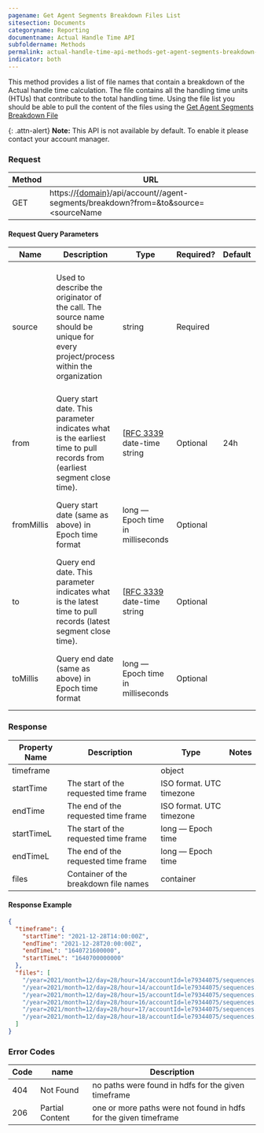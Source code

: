 ```yaml
---
pagename: Get Agent Segments Breakdown Files List
sitesection: Documents
categoryname: Reporting
documentname: Actual Handle Time API
subfoldername: Methods
permalink: actual-handle-time-api-methods-get-agent-segments-breakdown-files-list.html
indicator: both
---
```


This method provides a list of file names that contain a breakdown of the Actual handle time calculation. The file contains all the handling time units (HTUs) that contribute to the total handling time.
Using the file list you should be able to pull the content of the files using the [Get Agent Segments Breakdown File](actual-handle-time-api-methods-get-agent-segments-breakdown-file.html)

{: .attn-alert}
**Note:** This API is not available by default. To enable it please contact your account manager.

### Request

| Method | URL                                                                                                                                                  |
|--------|------------------------------------------------------------------------------------------------------------------------------------------------------|
| GET    | https://[{domain}](/agent-domain-domain-api.html)/api/account/<accountId>/agent-segments/breakdown?from=<timestamp>&to<timestamp>&source=<sourceName |

#### Request Query Parameters

| Name       | Description                                                                                                                     | Type                                                              | Required? | Default | Notes                                                                                                          |
|------------|---------------------------------------------------------------------------------------------------------------------------------|-------------------------------------------------------------------|-----------|---------|----------------------------------------------------------------------------------------------------------------|
| source     | Used to describe the originator of the call. The source name should be unique for every project/process within the organization | string                                                            | Required  |         | Source name should be up to 20 characters. Must match the following regex: ^[a-zA-Z0-9_]+$ Example: LP_AgentUI |
| from       | Query start date. This parameter indicates what is the earliest time to pull records from (earliest segment close time).        | [[RFC 3339](https://tools.ietf.org/html/rfc3339) date-time string | Optional  | 24h     | No more than 1 month in the past                                                                               |
| fromMillis | Query start date (same as above) in Epoch time format                                                                           | long — Epoch time in milliseconds                                 | Optional  |         | If provided, “from” element should not be provided                                                             |
| to         | Query end date. This parameter indicates what is the latest time to pull records (latest segment close time).                   | [[RFC 3339](https://tools.ietf.org/html/rfc3339) date-time string | Optional  |         | Maximum 1 week timeframe in a single request                                                                   |
| toMillis   | Query end date (same as above) in Epoch time format                                                                             | long — Epoch time in milliseconds                                 | Optional  |         | If provided, “to” element should not be provided                                                               |

### Response

| Property Name | Description                           | Type                     | Notes |
|---------------|---------------------------------------|--------------------------|-------|
| timeframe     |                                       | object                   |       |
| startTime     | The start of the requested time frame | ISO format. UTC timezone |       |
| endTime       | The end of the requested time frame   | ISO format. UTC timezone |       |
| startTimeL    | The start of the requested time frame | long — Epoch time        |       |
| endTimeL      | The end of the requested time frame   | long — Epoch time        |       |
| files         | Container of the breakdown file names | container                |       |

#### Response Example

```json
{
  "timeframe": {
    "startTime": "2021-12-28T14:00:00Z",
    "endTime": "2021-12-28T20:00:00Z",
    "endTimeL": "1640721600000",
    "startTimeL": "1640700000000"
  },
  "files": [
    "/year=2021/month=12/day=28/hour=14/accountId=le79344075/sequences.1642602416000.20220117180636.00053.json.gz",
    "/year=2021/month=12/day=28/hour=14/accountId=le79344075/sequences.1642602416000.20220117180636.00054.json.gz",
    "/year=2021/month=12/day=28/hour=15/accountId=le79344075/sequences.1642602416000.20220117180636.00055.json.gz",
    "/year=2021/month=12/day=28/hour=16/accountId=le79344075/sequences.1642602416000.20220117180636.00056.json.gz",
    "/year=2021/month=12/day=28/hour=17/accountId=le79344075/sequences.1642602416000.20220117180636.00057.json.gz",
    "/year=2021/month=12/day=28/hour=18/accountId=le79344075/sequences.1642351557575.20220116114557.00004.json.gz"
  ]
}
```

### Error Codes

| Code | name            | Description                                                      |
|------|-----------------|------------------------------------------------------------------|
| 404  | Not Found       | no paths were found in hdfs for the given timeframe              |
| 206  | Partial Content | one or more paths were not found in hdfs for the given timeframe |